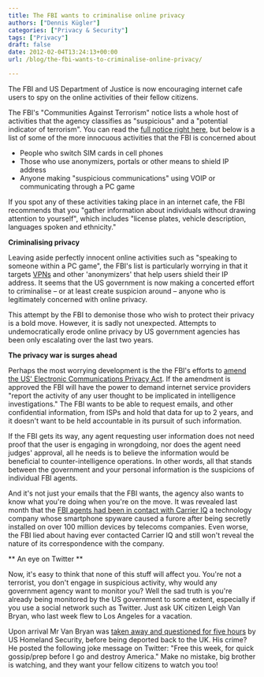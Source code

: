 ```yaml
---
title: The FBI wants to criminalise online privacy
authors: ["Dennis Kügler"]
categories: ["Privacy & Security"]
tags: ["Privacy"]
draft: false
date: 2012-02-04T13:24:13+00:00
url: /blog/the-fbi-wants-to-criminalise-online-privacy/

---
```

The FBI and US Department of Justice is now encouraging internet cafe users to spy on the online activities of their fellow citizens.

The FBI's "Communities Against Terrorism" notice lists a whole host of activities that the agency classifies as "suspicious" and a "potential indicator of terrorism". You can read the [full notice right here][1], but below is a list of some of the more innocuous activities that the FBI is concerned about

  * People who switch SIM cards in cell phones
  * Those who use anonymizers, portals or other means to shield IP address
  * Anyone making "suspicious communications" using VOIP or communicating through a PC game

If you spot any of these activities taking place in an internet cafe, the FBI recommends that you "gather information about individuals without drawing attention to yourself", which includes "license plates, vehicle description, languages spoken and ethnicity."

**Criminalising privacy**

Leaving aside perfectly innocent online activities such as "speaking to someone within a PC game", the FBI's list is particularly worrying in that it targets [VPNs][2] and other 'anonymizers' that help users shield their IP address. It seems that the US government is now making a concerted effort to criminalise – or at least create suspicion around – anyone who is legitimately concerned with online privacy.

This attempt by the FBI to demonise those who wish to protect their privacy is a bold move. However, it is sadly not unexpected. Attempts to undemocratically erode online privacy by US government agencies has been only escalating over the last two years.

**The privacy war is surges ahead**

Perhaps the most worrying development is the the FBI's efforts to [amend the US' Electronic Communications Privacy Act][3]. If the amendment is approved the FBI will have the power to demand internet service providers "report the activity of any user thought to be implicated in intelligence investigations." The FBI wants to be able to request emails, and other confidential information, from ISPs and hold that data for up to 2 years, and it doesn't want to be held accountable in its pursuit of such information.

If the FBI gets its way, any agent requesting user information does not need proof that the user is engaging in wrongdoing, nor does the agent need judges' approval, all he needs is to believe the information would be beneficial to counter-intelligence operations. In other words, all that stands between the government and your personal information is the suspicions of individual FBI agents.

And it's not just your emails that the FBI wants, the agency also wants to know what you're doing when you're on the move. It was revealed last month that the [FBI agents had been in contact with Carrier IQ][4] a technology company whose smartphone spyware caused a furore after being secretly installed on over 100 million devices by telecoms companies. Even worse, the FBI lied about having ever contacted Carrier IQ and still won't reveal the nature of its correspondence with the company.

** An eye on Twitter **

Now, it's easy to think that none of this stuff will affect you. You're not a terrorist, you don't engage in suspicious activity, why would any government agency want to monitor you? Well the sad truth is you're already being monitored by the US government to some extent, especially if you use a social network such as Twitter. Just ask UK citizen Leigh Van Bryan, who last week flew to Los Angeles for a vacation.

Upon arrival Mr Van Bryan was [taken away and questioned for five hours][5] by US Homeland Security, before being deported back to the UK. His crime? He posted the following joke message on Twitter: "Free this week, for quick gossip/prep before I go and destroy America." Make no mistake, big brother is watching, and they want your fellow citizens to watch you too!

 [1]: http://publicintelligence.net/fbi-suspicious-activity-reporting-flyers/
 [2]: /
 [3]: http://www.usatoday.com/tech/news/internetprivacy/2010-08-02-FBI-email-access_N.htm
 [4]: http://www.businessweek.com/ap/financialnews/D9RL82AO0.htm
 [5]: http://www.bbc.co.uk/news/technology-16810312